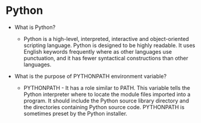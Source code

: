 # Python 


- What is Python?
  - Python is a high-level, interpreted, interactive and object-oriented scripting language. Python is designed to be highly readable. It uses English keywords frequently where as other languages use punctuation, and it has fewer syntactical constructions than other languages.

- What is the purpose of PYTHONPATH environment variable? 
  - PYTHONPATH - It has a role similar to PATH. This variable tells the Python interpreter where to locate the module files imported into a program. It should include the Python source library directory and the directories containing Python source code. PYTHONPATH is sometimes preset by the Python installer.
  
  
  
  
  
  
  
  
  
  
  
  
  
  
  
  
  
  
